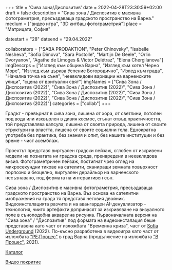 +++
title = 'Сива зона/Диспозитив'
date = 2022-04-28T23:30:59+02:00
draft = false
description = "Сива зона / Диспозитив е масивна фотограметрия, пресъздаваща градското пространство на Варна."
medium = ["видео игра", "3D китбаш фотограметрия"]
place = "Матрицата, София"

datestart = "28"
dateend = "29.04.2022"

collaborators = ["SABA PRODAKTION", "Peter Chinovsky", "Isabelle Nesheva", "Sofia Dimova", "Sara Postolle", "Martijn De Geele", "Orlin Dvoryanov", "Agathe de Limoges & Victor Delétraz", "Elena Chergilanova"]
imgDescrps = ["Изглед към община Варна", "Изглед към хотел Черно Море", "Изглед към църква Успение Богородично", "Излед към града", "Начална точка на съня", "неевклидови вариации на варненските улици", "сцена от вритуални свят"]
imgNames = ["Сива Зона / Диспозитив (2022)", "Сива Зона / Диспозитив (2022)", "Сива Зона / Диспозитив (2022)", "Сива Зона / Диспозитив (2022)", "Сива Зона / Диспозитив (2022)", "Сива Зона / Диспозитив (2022)", "Сива Зона / Диспозитив (2022)"]
categories = ["collab"]
+++

Градът - превърнат в сива зона, лишена от хора, от светлини, потопен под вода или изхвърлен в дивия космос, сгънат отвъд практичността, той представлява капсула, лишена от своята природа, лишена от своите структури на властта, лишена от своите социални тела. Еднократна употреба без практика, без знания и опит, без нашите институции и без време - чист асемблаж. 

Проектът представя виртуален градски пейзаж, сглобен от изкривени модели на познатата ни градска среда, пренаредени в неевклидова визия. Фотограметричен пейзаж, постигнат чрез оглед на микросекундни тикове на сателити, сканиращи земната повърхност порпозно и безцелно, виртуален дерайльор на варненското несъзнавано, под формата на интерактивен сън.

Сива зона / Диспозитив е масивна фотограметрия, пресъздаваща градското пространство на Варна. Въз основа на сателитни изображения на града тя представя неговия двойник. Видеоинсталацията разчита и на авангарден AI-денуализатор - технология, чиито артефакти допринасят за изкривяване на визуалното поле в съноподобна акварелна рисунка. Първоначалната версия на "Сива зона" / "Диспозитив" под формата на видеоинсталация беше представена като част от изложбата "Временна криза", част от [Sofia Underground](https://sofiaunderground.com/%d0%b0%d1%80%d1%85%d0%b8%d0%b2/su-x0xx/) (2022). По-късно разработена в видеоигра като част от изложбата ["РЕ:Процес"](https://newdegeneration.xyz/work/re-process/) в град Варна (продължение на изложбата ["В Процес"](https://newdegeneration.xyz/work/in-process/), 2021).

[Каталог](https://openartfiles.bg/bg/files/download/2766/221207-115215_TEMPORARY%20CRISIS%20PROGRAM.pdf)

[Видео покритие](https://www.youtube.com/watch?v=EKn5Dzx3NxA)
